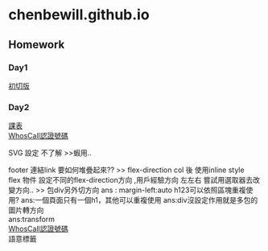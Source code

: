 # chenbewill.github.io
## Homework 
### Day1
[初切版](https://chenbewill.github.io/Day1/01.html)
### Day2
[課表](https://chenbewill.github.io/Day2/table.html)  
[WhosCall認證號碼](https://chenbewill.github.io/Day2/WhosCall.html)  

SVG 設定 不了解 >>蝦用..

footer 連結link 要如何堆疊起來?? >> flex-direction col 後 使用inline style   
flex 物件 設定不同的flex-direction方向 ,用戶經驗方向 左左右 嘗試用選取器去改變方向.. >> 包div另外切方向 
ans :  margin-left:auto 
h123可以依照區塊重複使用?
ans:一個頁面只有一個h1，其他可以重複使用
ans:div沒設定作用就是多包的
圖片轉方向  
ans:transform  
[WhosCall認證號碼](https://chenbewill.github.io/Day3/whosCall.html)  
語意標籤
